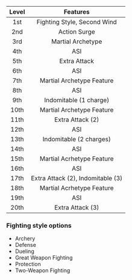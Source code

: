 | Level | Features                          |
|:-----:|:---------------------------------:|
| 1st   | Fighting Style, Second Wind       |
| 2nd   | Action Surge                      |
| 3rd   | Martial Archetype                 |
| 4th   | ASI                               |
| 5th   | Extra Attack                      |
| 6th   | ASI                               |
| 7th   | Martial Archetype Feature         |
| 8th   | ASI                               |
| 9th   | Indomitable (1 charge)            |
| 10th  | Martial Archetype Feature         |
| 11th  | Extra Attack (2)                  |
| 12th  | ASI                               |
| 13th  | Indomitable (2 charges)           |
| 14th  | ASI                               |
| 15th  | Martial Acrhetype Feature         |
| 16th  | ASI                               |
| 17th  | Extra Attack (2), Indomitable (3) |
| 18th  | Martial Acrhetype Feature         |
| 19th  | ASI                               |
| 20th  | Extra Attack (3)                  |

### Fighting style options
* Archery
* Defense
* Dueling
* Great Weapon Fighting
* Protection
* Two-Weapon Fighting
